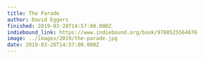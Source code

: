 ```yaml
---
title: The Parade
author: David Eggers
finished: 2019-03-28T14:57:00.000Z
indiebound_link: https://www.indiebound.org/book/9780525564676
image: ../images/2019/the-parade.jpg
date: 2019-03-28T14:57:00.000Z
---
```

